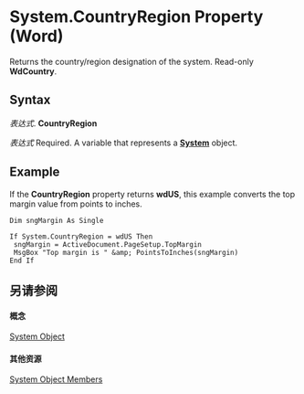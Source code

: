 
# System.CountryRegion Property (Word)

Returns the country/region designation of the system. Read-only  **WdCountry**.


## Syntax

 _表达式_. **CountryRegion**

 _表达式_ Required. A variable that represents a **[System](db15d780-3bbc-9515-a988-ea798777496f.md)** object.


## Example

If the  **CountryRegion** property returns **wdUS**, this example converts the top margin value from points to inches.


```
Dim sngMargin As Single 
 
If System.CountryRegion = wdUS Then 
 sngMargin = ActiveDocument.PageSetup.TopMargin 
 MsgBox "Top margin is " &amp; PointsToInches(sngMargin) 
End If
```


## 另请参阅


#### 概念


[System Object](db15d780-3bbc-9515-a988-ea798777496f.md)
#### 其他资源


[System Object Members](http://msdn.microsoft.com/library/788b78de-8dbc-033d-34dc-0e35108f785f%28Office.15%29.aspx)